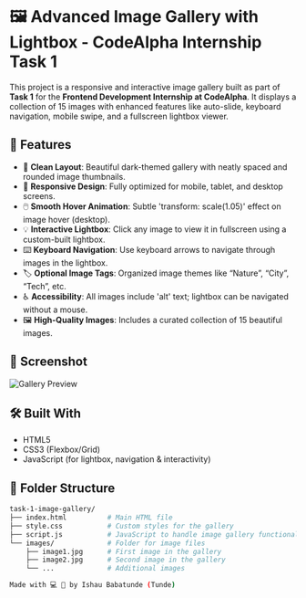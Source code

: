 # 🖼️ Advanced Image Gallery with Lightbox - CodeAlpha Internship Task 1
This project is a responsive and interactive image gallery built as part of **Task 1** for the **Frontend Development Internship at CodeAlpha**. It displays a collection of 15 images with enhanced features like auto-slide, keyboard navigation, mobile swipe, and a fullscreen lightbox viewer.

## 🚀 Features

- 🎨 **Clean Layout**: Beautiful dark-themed gallery with neatly spaced and rounded image thumbnails.
- 📱 **Responsive Design**: Fully optimized for mobile, tablet, and desktop screens.
- 🖱️ **Smooth Hover Animation**: Subtle 'transform: scale(1.05)' effect on image hover (desktop).
- 💡 **Interactive Lightbox**: Click any image to view it in fullscreen using a custom-built lightbox.
- ⌨️ **Keyboard Navigation**: Use keyboard arrows to navigate through images in the lightbox.
- 🏷️ **Optional Image Tags**: Organized image themes like “Nature”, “City”, “Tech”, etc.
- ♿ **Accessibility**: All images include 'alt' text; lightbox can be navigated without a mouse.
- 🖼️ **High-Quality Images**: Includes a curated collection of 15 beautiful images.

## 📸 Screenshot

![Gallery Preview]( ![Screenshot](https://github.com/user-attachments/assets/57899616-6d6c-46b3-8649-d501d0fb5ce7)
) 

## 🛠️ Built With

- HTML5
- CSS3 (Flexbox/Grid)
- JavaScript (for lightbox, navigation & interactivity)

## 📁 Folder Structure
```bash
task-1-image-gallery/
├── index.html          # Main HTML file
├── style.css           # Custom styles for the gallery
├── script.js           # JavaScript to handle image gallery functionality
└── images/             # Folder for image files
    ├── image1.jpg      # First image in the gallery
    ├── image2.jpg      # Second image in the gallery
    └── ...             # Additional images

Made with 💻 💙 by Ishau Babatunde (Tunde)
